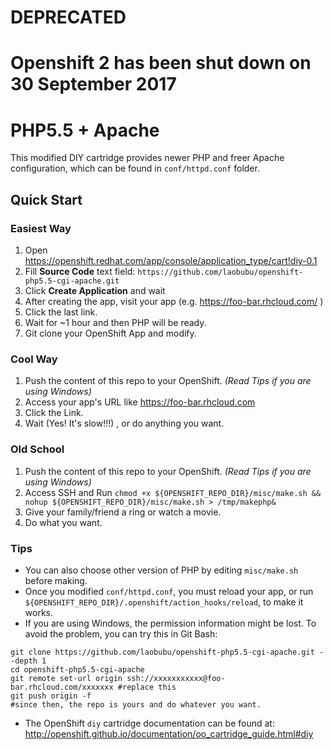 # DEPRECATED
# Openshift 2 has been shut down on 30 September 2017

# PHP5.5 + Apache 

This modified DIY cartridge provides newer PHP and freer Apache configuration, which can be found in `conf/httpd.conf` folder.

## Quick Start

### Easiest Way

1. Open https://openshift.redhat.com/app/console/application_type/cart!diy-0.1 
2. Fill **Source Code** text field: `https://github.com/laobubu/openshift-php5.5-cgi-apache.git`
3. Click **Create Application** and wait
4. After creating the app, visit your app (e.g. https://foo-bar.rhcloud.com/ )
5. Click the last link.
6. Wait for ~1 hour and then PHP will be ready.
7. Git clone your OpenShift App and modify.

### Cool Way

1. Push the content of this repo to your OpenShift. *(Read Tips if you are using Windows)*
2. Access your app's URL like https://foo-bar.rhcloud.com
3. Click the Link.
4. Wait (Yes! It's slow!!!) , or do anything you want.

### Old School

1. Push the content of this repo to your OpenShift. *(Read Tips if you are using Windows)*
2. Access SSH and Run `chmod +x ${OPENSHIFT_REPO_DIR}/misc/make.sh && nohup ${OPENSHIFT_REPO_DIR}/misc/make.sh > /tmp/makephp&`
3. Give your family/friend a ring or watch a movie.
4. Do what you want.

### Tips

* You can also choose other version of PHP by editing `misc/make.sh` before making.
* Once you modified `conf/httpd.conf`, you must reload your app, or run `${OPENSHIFT_REPO_DIR}/.openshift/action_hooks/reload`, to make it works.
* If you are using Windows, the permission information might be lost. To avoid the problem, you can try this in Git Bash:
```
git clone https://github.com/laobubu/openshift-php5.5-cgi-apache.git --depth 1
cd openshift-php5.5-cgi-apache
git remote set-url origin ssh://xxxxxxxxxxx@foo-bar.rhcloud.com/xxxxxxx #replace this
git push origin -f
#since then, the repo is yours and do whatever you want.
```
* The OpenShift `diy` cartridge documentation can be found at:
http://openshift.github.io/documentation/oo_cartridge_guide.html#diy

